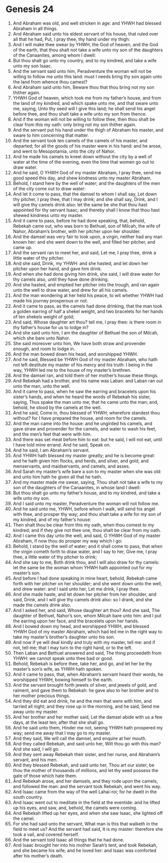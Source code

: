 ﻿# Genesis 24
1. And Abraham was old, and well stricken in age: and YHWH had blessed Abraham in all things. 
2. And Abraham said unto his eldest servant of his house, that ruled over all that he had, Put, I pray thee, thy hand under my thigh: 
3. And I will make thee swear by YHWH, the God of heaven, and the God of the earth, that thou shalt not take a wife unto my son of the daughters of the Canaanites, among whom I dwell: 
4. But thou shalt go unto my country, and to my kindred, and take a wife unto my son Isaac. 
5. And the servant said unto him, Peradventure the woman will not be willing to follow me unto this land: must I needs bring thy son again unto the land from whence thou camest? 
6. And Abraham said unto him, Beware thou that thou bring not my son thither again. 
7.  YHWH God of heaven, which took me from my father’s house, and from the land of my kindred, and which spake unto me, and that sware unto me, saying, Unto thy seed will I give this land; he shall send his angel before thee, and thou shalt take a wife unto my son from thence. 
8. And if the woman will not be willing to follow thee, then thou shalt be clear from this my oath: only bring not my son thither again. 
9. And the servant put his hand under the thigh of Abraham his master, and sware to him concerning that matter. 
10.  And the servant took ten camels of the camels of his master, and departed; for all the goods of his master were in his hand: and he arose, and went to Mesopotamia, unto the city of Nahor. 
11. And he made his camels to kneel down without the city by a well of water at the time of the evening, even the time that women go out to draw water. 
12. And he said, O YHWH God of my master Abraham, I pray thee, send me good speed this day, and shew kindness unto my master Abraham. 
13. Behold, I stand here by the well of water; and the daughters of the men of the city come out to draw water: 
14. And let it come to pass, that the damsel to whom I shall say, Let down thy pitcher, I pray thee, that I may drink; and she shall say, Drink, and I will give thy camels drink also: let the same be she that thou hast appointed for thy servant Isaac; and thereby shall I know that thou hast shewed kindness unto my master. 
15.  And it came to pass, before he had done speaking, that, behold, Rebekah came out, who was born to Bethuel, son of Milcah, the wife of Nahor, Abraham’s brother, with her pitcher upon her shoulder. 
16. And the damsel was very fair to look upon, a virgin, neither had any man known her: and she went down to the well, and filled her pitcher, and came up. 
17. And the servant ran to meet her, and said, Let me, I pray thee, drink a little water of thy pitcher. 
18. And she said, Drink, my YHWH: and she hasted, and let down her pitcher upon her hand, and gave him drink. 
19. And when she had done giving him drink, she said, I will draw water for thy camels also, until they have done drinking. 
20. And she hasted, and emptied her pitcher into the trough, and ran again unto the well to draw water, and drew for all his camels. 
21. And the man wondering at her held his peace, to wit whether YHWH had made his journey prosperous or not. 
22. And it came to pass, as the camels had done drinking, that the man took a golden earring of half a shekel weight, and two bracelets for her hands of ten shekels weight of gold; 
23. And said, Whose daughter art thou? tell me, I pray thee: is there room in thy father’s house for us to lodge in? 
24. And she said unto him, I am the daughter of Bethuel the son of Milcah, which she bare unto Nahor. 
25. She said moreover unto him, We have both straw and provender enough, and room to lodge in. 
26. And the man bowed down his head, and worshipped YHWH. 
27. And he said, Blessed be YHWH God of my master Abraham, who hath not left destitute my master of his mercy and his truth: I being in the way, YHWH led me to the house of my master’s brethren. 
28. And the damsel ran, and told them of her mother’s house these things. 
29.  And Rebekah had a brother, and his name was Laban: and Laban ran out unto the man, unto the well. 
30. And it came to pass, when he saw the earring and bracelets upon his sister’s hands, and when he heard the words of Rebekah his sister, saying, Thus spake the man unto me; that he came unto the man; and, behold, he stood by the camels at the well. 
31. And he said, Come in, thou blessed of YHWH; wherefore standest thou without? for I have prepared the house, and room for the camels. 
32.  And the man came into the house: and he ungirded his camels, and gave straw and provender for the camels, and water to wash his feet, and the men’s feet that were with him. 
33. And there was set meat before him to eat: but he said, I will not eat, until I have told mine errand. And he said, Speak on. 
34. And he said, I am Abraham’s servant. 
35. And YHWH hath blessed my master greatly; and he is become great: and he hath given him flocks, and herds, and silver, and gold, and menservants, and maidservants, and camels, and asses. 
36. And Sarah my master’s wife bare a son to my master when she was old: and unto him hath he given all that he hath. 
37. And my master made me swear, saying, Thou shalt not take a wife to my son of the daughters of the Canaanites, in whose land I dwell: 
38. But thou shalt go unto my father’s house, and to my kindred, and take a wife unto my son. 
39. And I said unto my master, Peradventure the woman will not follow me. 
40. And he said unto me, YHWH, before whom I walk, will send his angel with thee, and prosper thy way; and thou shalt take a wife for my son of my kindred, and of my father’s house: 
41. Then shalt thou be clear from this my oath, when thou comest to my kindred; and if they give not thee one, thou shalt be clear from my oath. 
42. And I came this day unto the well, and said, O YHWH God of my master Abraham, if now thou do prosper my way which I go: 
43. Behold, I stand by the well of water; and it shall come to pass, that when the virgin cometh forth to draw water, and I say to her, Give me, I pray thee, a little water of thy pitcher to drink; 
44. And she say to me, Both drink thou, and I will also draw for thy camels: let the same be the woman whom YHWH hath appointed out for my master’s son. 
45. And before I had done speaking in mine heart, behold, Rebekah came forth with her pitcher on her shoulder; and she went down unto the well, and drew water: and I said unto her, Let me drink, I pray thee. 
46. And she made haste, and let down her pitcher from her shoulder, and said, Drink, and I will give thy camels drink also: so I drank, and she made the camels drink also. 
47. And I asked her, and said, Whose daughter art thou? And she said, The daughter of Bethuel, Nahor’s son, whom Milcah bare unto him: and I put the earring upon her face, and the bracelets upon her hands. 
48. And I bowed down my head, and worshipped YHWH, and blessed YHWH God of my master Abraham, which had led me in the right way to take my master’s brother’s daughter unto his son. 
49. And now if ye will deal kindly and truly with my master, tell me: and if not, tell me; that I may turn to the right hand, or to the left. 
50. Then Laban and Bethuel answered and said, The thing proceedeth from YHWH: we cannot speak unto thee bad or good. 
51. Behold, Rebekah is before thee, take her, and go, and let her be thy master’s son’s wife, as YHWH hath spoken. 
52. And it came to pass, that, when Abraham’s servant heard their words, he worshipped YHWH, bowing himself to the earth. 
53. And the servant brought forth jewels of silver, and jewels of gold, and raiment, and gave them to Rebekah: he gave also to her brother and to her mother precious things. 
54. And they did eat and drink, he and the men that were with him, and tarried all night; and they rose up in the morning, and he said, Send me away unto my master. 
55. And her brother and her mother said, Let the damsel abide with us a few days, at the least ten; after that she shall go. 
56. And he said unto them, Hinder me not, seeing YHWH hath prospered my way; send me away that I may go to my master. 
57. And they said, We will call the damsel, and enquire at her mouth. 
58. And they called Rebekah, and said unto her, Wilt thou go with this man? And she said, I will go. 
59. And they sent away Rebekah their sister, and her nurse, and Abraham’s servant, and his men. 
60. And they blessed Rebekah, and said unto her, Thou art our sister, be thou the mother of thousands of millions, and let thy seed possess the gate of those which hate them. 
61.  And Rebekah arose, and her damsels, and they rode upon the camels, and followed the man: and the servant took Rebekah, and went his way. 
62. And Isaac came from the way of the well Lahai-roi; for he dwelt in the south country. 
63. And Isaac went out to meditate in the field at the eventide: and he lifted up his eyes, and saw, and, behold, the camels were coming. 
64. And Rebekah lifted up her eyes, and when she saw Isaac, she lighted off the camel. 
65. For she had said unto the servant, What man is this that walketh in the field to meet us? And the servant had said, It is my master: therefore she took a vail, and covered herself. 
66. And the servant told Isaac all things that he had done. 
67. And Isaac brought her into his mother Sarah’s tent, and took Rebekah, and she became his wife; and he loved her: and Isaac was comforted after his mother’s death. 
